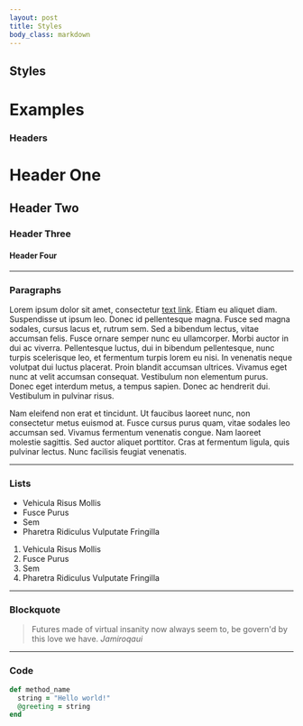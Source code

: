 ```yaml
---
layout: post
title: Styles
body_class: markdown
---
```


## Styles
# Examples

### Headers
# Header One
## Header Two
### Header Three
#### Header Four

* * *

### Paragraphs
Lorem ipsum dolor sit amet, consectetur [text link](/styles/). Etiam eu aliquet diam. Suspendisse ut ipsum leo. Donec id pellentesque magna. Fusce sed magna sodales, cursus lacus et, rutrum sem. Sed a bibendum lectus, vitae accumsan felis. Fusce ornare semper nunc eu ullamcorper. Morbi auctor in dui ac viverra. Pellentesque luctus, dui in bibendum pellentesque, nunc turpis scelerisque leo, et fermentum turpis lorem eu nisi. In venenatis neque volutpat dui luctus placerat. Proin blandit accumsan ultrices. Vivamus eget nunc at velit accumsan consequat. Vestibulum non elementum purus. Donec eget interdum metus, a tempus sapien. Donec ac hendrerit dui. Vestibulum in pulvinar risus.

Nam eleifend non erat et tincidunt. Ut faucibus laoreet nunc, non consectetur metus euismod at. Fusce cursus purus quam, vitae sodales leo accumsan sed. Vivamus fermentum venenatis congue. Nam laoreet molestie sagittis. Sed auctor aliquet porttitor. Cras at fermentum ligula, quis pulvinar lectus. Nunc facilisis feugiat venenatis.

* * *

### Lists
- Vehicula Risus Mollis
- Fusce Purus
- Sem
- Pharetra Ridiculus Vulputate Fringilla

1. Vehicula Risus Mollis
2. Fusce Purus
3. Sem
4. Pharetra Ridiculus Vulputate Fringilla

* * *

### Blockquote
> Futures made of virtual insanity now always seem to, be govern'd by this love we have.
> <cite>Jamiroqaui</cite>

* * *

### Code
````ruby
def method_name
  string = "Hello world!"
  @greeting = string
end
````
